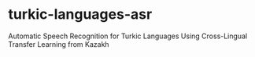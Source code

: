 # turkic-languages-asr
Automatic Speech Recognition for Turkic Languages Using Cross-Lingual Transfer Learning from Kazakh

